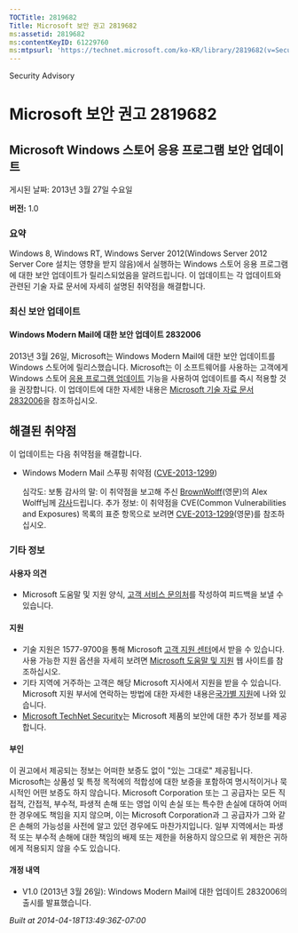 ```yaml
---
TOCTitle: 2819682
Title: Microsoft 보안 권고 2819682
ms:assetid: 2819682
ms:contentKeyID: 61229760
ms:mtpsurl: 'https://technet.microsoft.com/ko-KR/library/2819682(v=Security.10)'
---
```


Security Advisory

Microsoft 보안 권고 2819682
===========================

Microsoft Windows 스토어 응용 프로그램 보안 업데이트
----------------------------------------------------

게시된 날짜: 2013년 3월 27일 수요일

**버전:** 1.0

### 요약

Windows 8, Windows RT, Windows Server 2012(Windows Server 2012 Server Core 설치는 영향을 받지 않음)에서 실행하는 Windows 스토어 응용 프로그램에 대한 보안 업데이트가 릴리스되었음을 알려드립니다. 이 업데이트는 각 업데이트와 관련된 기술 자료 문서에 자세히 설명된 취약점을 해결합니다.

### 최신 보안 업데이트 

#### Windows Modern Mail에 대한 보안 업데이트 2832006

2013년 3월 26일, Microsoft는 Windows Modern Mail에 대한 보안 업데이트를 Windows 스토어에 릴리스했습니다. Microsoft는 이 소프트웨어를 사용하는 고객에게 Windows 스토어 [응용 프로그램 업데이트](https://technet.microsoft.com/ko-KR/library/updates(v=Security.10)) 기능을 사용하여 업데이트를 즉시 적용할 것을 권장합니다. 이 업데이트에 대한 자세한 내용은 [Microsoft 기술 자료 문서 2832006](http://support.microsoft.com/kb/2832006)을 참조하십시오.

해결된 취약점
-------------

<span></span>
이 업데이트는 다음 취약점을 해결합니다.

-   Windows Modern Mail 스푸핑 취약점 ([CVE-2013-1299](http://www.cve.mitre.org/cgi-bin/cvename.cgi?name=cve-2013-1299))

    심각도: 보통
    감사의 말: 이 취약점을 보고해 주신 [BrownWolff](http://www.brownwolff.co.uk)(영문)의 Alex Wolff님께 [감사](http://go.microsoft.com/fwlink/?linkid=21127)드립니다.
    추가 정보: 이 취약점을 CVE(Common Vulnerabilities and Exposures) 목록의 표준 항목으로 보려면 [CVE-2013-1299](http://www.cve.mitre.org/cgi-bin/cvename.cgi?name=cve-2013-1299)(영문)를 참조하십시오.

### 기타 정보

#### 사용자 의견

-   Microsoft 도움말 및 지원 양식, [고객 서비스 문의처](https://support.microsoft.com/common/survey.aspx?scid=sw;en;1257&showpage=1&ws=technet&sd=tech)를 작성하여 피드백을 보낼 수 있습니다.

#### 지원

-   기술 지원은 1577-9700을 통해 Microsoft [고객 지원 센터](http://go.microsoft.com/fwlink/?linkid=21131)에서 받을 수 있습니다. 사용 가능한 지원 옵션을 자세히 보려면 [Microsoft 도움말 및 지원](http://support.microsoft.com/) 웹 사이트를 참조하십시오.
-   기타 지역에 거주하는 고객은 해당 Microsoft 지사에서 지원을 받을 수 있습니다. Microsoft 지원 부서에 연락하는 방법에 대한 자세한 내용은[국가별 지원](http://go.microsoft.com/fwlink/?linkid=21155)에 나와 있습니다.
-   [Microsoft TechNet Security](http://go.microsoft.com/fwlink/?linkid=21132)는 Microsoft 제품의 보안에 대한 추가 정보를 제공합니다.

#### 부인

이 권고에서 제공되는 정보는 어떠한 보증도 없이 "있는 그대로" 제공됩니다. Microsoft는 상품성 및 특정 목적에의 적합성에 대한 보증을 포함하여 명시적이거나 묵시적인 어떤 보증도 하지 않습니다. Microsoft Corporation 또는 그 공급자는 모든 직접적, 간접적, 부수적, 파생적 손해 또는 영업 이익 손실 또는 특수한 손실에 대하여 어떠한 경우에도 책임을 지지 않으며, 이는 Microsoft Corporation과 그 공급자가 그와 같은 손해의 가능성을 사전에 알고 있던 경우에도 마찬가지입니다. 일부 지역에서는 파생적 또는 부수적 손해에 대한 책임의 배제 또는 제한을 허용하지 않으므로 위 제한은 귀하에게 적용되지 않을 수도 있습니다.

#### 개정 내역

-   V1.0 (2013년 3월 26일): Windows Modern Mail에 대한 업데이트 2832006의 출시를 발표했습니다.

*Built at 2014-04-18T13:49:36Z-07:00*
